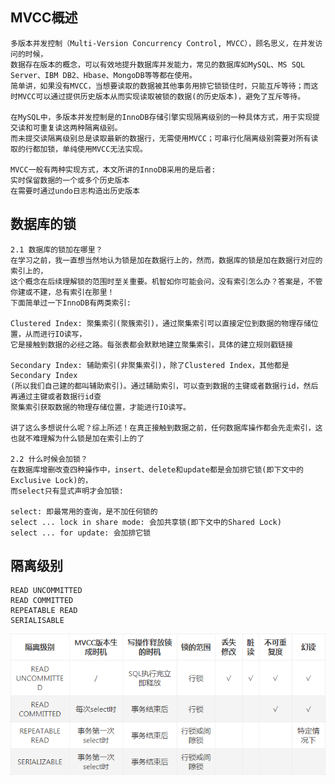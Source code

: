 ## MVCC概述
    多版本并发控制（Multi-Version Concurrency Control, MVCC），顾名思义，在并发访问的时候，
    数据存在版本的概念，可以有效地提升数据库并发能力，常见的数据库如MySQL、MS SQL Server、IBM DB2、Hbase、MongoDB等等都在使用。
    简单讲，如果没有MVCC，当想要读取的数据被其他事务用排它锁锁住时，只能互斥等待；而这时MVCC可以通过提供历史版本从而实现读取被锁的数据(的历史版本)，避免了互斥等待。
    
    在MySQL中，多版本并发控制是的InnoDB存储引擎实现隔离级别的一种具体方式，用于实现提交读和可重复读这两种隔离级别。
    而未提交读隔离级别总是读取最新的数据行，无需使用MVCC；可串行化隔离级别需要对所有读取的行都加锁，单纯使用MVCC无法实现。
    
    MVCC一般有两种实现方式，本文所讲的InnoDB采用的是后者:
    实时保留数据的一个或多个历史版本
    在需要时通过undo日志构造出历史版本

## 数据库的锁
    2.1 数据库的锁加在哪里？
    在学习之前，我一直想当然地认为锁是加在数据行上的，然而，数据库的锁是加在数据行对应的索引上的，
    这个概念在后续理解锁的范围时至关重要。机智如你可能会问，没有索引怎么办？答案是，不管你建或不建，总有索引在那里！
    下面简单过一下InnoDB有两类索引:
    
    Clustered Index: 聚集索引(聚簇索引)，通过聚集索引可以直接定位到数据的物理存储位置，从而进行IO读写，
    它是接触到数据的必经之路。每张表都会默默地建立聚集索引，具体的建立规则戳链接
    
    Secondary Index: 辅助索引(非聚集索引)，除了Clustered Index，其他都是Secondary Index
    (所以我们自己建的都叫辅助索引)。通过辅助索引，可以查到数据的主键或者数据行id，然后再通过主键或者数据行id查
    聚集索引获取数据的物理存储位置，才能进行IO读写。
    
    讲了这么多想说什么呢？综上所述！在真正接触到数据之前，任何数据库操作都会先走索引，这也就不难理解为什么锁是加在索引上的了
    
    2.2 什么时候会加锁？
    在数据库增删改查四种操作中，insert、delete和update都是会加排它锁(即下文中的Exclusive Lock)的，
    而select只有显式声明才会加锁:
    
    select: 即最常用的查询，是不加任何锁的
    select ... lock in share mode: 会加共享锁(即下文中的Shared Lock)
    select ... for update: 会加排它锁

## 隔离级别
    READ UNCOMMITTED
    READ COMMITTED
    REPEATABLE READ
    SERIALISABLE
![Alt text](../mvcc/小结.png)